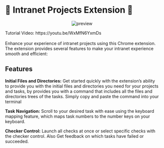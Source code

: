 #  💫 Intranet Projects Extension 💫 
<p align="center"> <img src="https://i.imgur.com/0tzT2sG.png" alt="preview" /> </p>
Tutorial Video: https://youtu.be/WxMfN6YxmDs 
<br />
<br />
Enhance your experience of intranet projects using this Chrome extension. The extension provides
several features to make your intranet experience smooth and efficient:

## Features
**Initial Files and Directories:** Get started quickly with the extension’s ability to provide
you with the initial files and directories you need for your projects and tasks, by provides you 
with a command that includes all the files and directories trees of the tasks. Simply copy and 
paste the command into your terminal

**Task Navigation:** Scroll to your desired task with ease using the keyboard mapping 
feature, which maps task numbers to the number keys on your keyboard.

**Checker Control:** Launch all checks at once or select specific checks with the checker 
control. Also Get feedback on which tasks have failed or succeeded.


